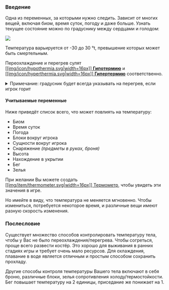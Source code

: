 ### Введение
Одна из переменных, за которыми нужно следить. Зависит от многих вещей, включая биом, время суток, погоду и даже больше. Узнать текущее состояние можно по градуснику между сердцами и голодом:

![](https://i.imgur.com/HHzMQpN.png)

Температура варьируется от -30 до 30 °t, превышение которых может быть смертельным.

Переохлаждение и перегрев сулят [[[img/icon/hypothermia.svg|width=16px]] **Гипотермию**](https://github.com/SoSeDiK-Universe/Wiki/wiki/Гипотермия) и [[[img/icon/hyperthermia.svg|width=16px]] **Гипертермию**](https://github.com/SoSeDiK-Universe/Wiki/wiki/Гипертермия) соответственно.

<details><summary>Примечание: градусник будет всегда указывать на перегрев, если игрок горит</summary>
<img src="https://i.imgur.com/wLGJkWO.png" width="800">
</details>

#### Учитываемые переменные
Ниже приведёт список всего, что может повлиять на температуру:

- Биом
- Время суток
- Погода
- Блоки вокруг игрока
- Сущности вокруг игрока
- Снаряжение *(предметы в руках, броня)*
- Высота
- Нахождение в укрытии
- Бег
- Зелья

При желании Вы можете создать [[[img/item/thermometer.svg|width=16px]] Термометр](https://github.com/SoSeDiK-Universe/Wiki/wiki/Термометр), чтобы увидеть эти значения в игре.

Но имейте в виду, что температура не меняется мгновенно. Чтобы измениться, потребуется некоторое время, и различные вещи имеют разную скорость изменения.

### Послесловие
Существует множество способов контролировать температуру тела, чтобы у Вас не было переохлаждения/перегрева. Чтобы согреться, проще всего развести костёр. Это хорошо для выживания в ранних стадиях игры и требует очень мало ресурсов. Для охлаждения, плавание в воде является отличным и простым способом сохранить прохладу.

Другие способы контроля температуры Вашего тела включают в себя броню, различные блоки, зелья сопротивления холоду/термостойкости. Бег повышает температуру на 2 единицы, приседание же понижает на 1.